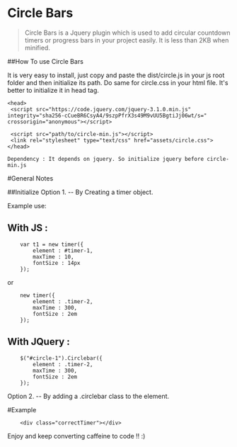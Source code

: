 # Circle Bars

>Circle Bars is a Jquery plugin which is used to add circular countdown timers or progress bars in your project easily.
It is less than 2KB when minified.


##How To use Circle Bars

It is very easy to install, just copy and paste the dist/circle.js in your js root folder and then initialize its path. Do same for circle.css
in your html file. It's better to initialize it in head tag.
```
<head>
 <script src="https://code.jquery.com/jquery-3.1.0.min.js" integrity="sha256-cCueBR6CsyA4/9szpPfrX3s49M9vUU5BgtiJj06wt/s=" crossorigin="anonymous"></script>

 <script src="path/to/circle-min.js"></script>
 <link rel="stylesheet" type="text/css" href="assets/circle.css">
</head>
```
    Dependency : It depends on jquery. So initialize jquery before circle-min.js

#General Notes

##Initialize
Option 1. -- By Creating a timer object.

Example use:
## With JS :
```
    var t1 = new timer({
        element : #timer-1,
        maxTime : 10,
        fontSize : 14px
    });

```
or
```
    new timer({
        element : .timer-2,
        maxTime : 300,
        fontSize : 2em
    });

```
## With JQuery :
```
    $("#circle-1").Circlebar({
        element : .timer-2,
        maxTime : 300,
        fontSize : 2em
    });

```

Option 2. -- By adding a .circlebar class to the element.

#Example
```
    <div class="correctTimer"></div>
```

Enjoy and keep converting caffeine to code !!
:)


